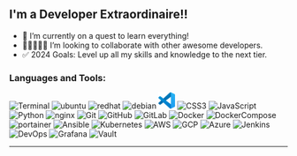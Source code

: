 ## I'm a Developer Extraordinaire!!

- 📖 I’m currently on a quest to learn everything!
- 🧑🏻‍🤝‍🧑🏻 I’m looking to collaborate with other awesome developers.
- ✅ 2024 Goals: Level up all my skills and knowledge to the next tier.
<!-- - ⚡ Fun Fact: I love troubleshooting things, taking them apart, and putting them back together! -->


### Languages and Tools:

<p align="left">
<img  alt="Terminal" width="30px" src="https://www.kindpng.com/picc/m/153-1538018_terminal-icon-hd-png-download.png" />
<img  alt="ubuntu" width="35px" src="https://img.icons8.com/color/48/000000/ubuntu--v1.png"/>
<img  alt="redhat" width="35px" src="icons/redhat.png">
<img  alt="debian" width="35px" src="icons/debian.png">
<img  alt="Visual Studio Code" width="30px" src="https://raw.githubusercontent.com/github/explore/80688e429a7d4ef2fca1e82350fe8e3517d3494d/topics/visual-studio-code/visual-studio-code.png" />
<img  alt="CSS3" width="30px" src="icons/css.png">
<img  alt="JavaScript" width="30px" src="icons/jsicon.png">
<img  alt="Python" width="35px" src="icons/python.png">
<img  alt="nginx" width="35px" src="https://img.icons8.com/color/48/000000/nginx.png"/>
<img  alt="Git" width="35px" src="icons/git.png">
<img  alt="GitHub" width="30px" src="https://img.icons8.com/stickers/100/000000/github.png"/>
<img  alt="GitLab" width="30px" src="icons/gitlab.png">
<img  alt="Docker" width="30px" src="icons/docker.png">
<img  alt="DockerCompose" width="30px" src="https://p1c2u.gallerycdn.vsassets.io/extensions/p1c2u/docker-compose/0.3.5/1565165856720/Microsoft.VisualStudio.Services.Icons.Default"/>
<img  alt="portainer" width="100px" src="icons/portainer.png">
<img  alt="Ansible" width="30px" src="https://img.icons8.com/color/48/000000/ansible.png"/>
<img  alt="Kubernetes" width="30px" src="icons/kub.png">
<img  alt="AWS" width="35px" src="icons/aws.png">
<img  alt="GCP" width="30px" src="icons/google.png" />
<img  alt="Azure" width="30px" src="icons/azure.png"/>
<img  alt="Jenkins" width="35px" src="icons/jenkins.png">
<img  alt="DevOps" width="35px" src="https://img.icons8.com/color/48/000000/infinity-large.png"/>
<img  alt="Grafana" width="30px" src="icons/grafana.png"/>
<img  alt="Vault" width="30px" src="https://cdn.worldvectorlogo.com/logos/vault-1.svg"/>
<p>

---
